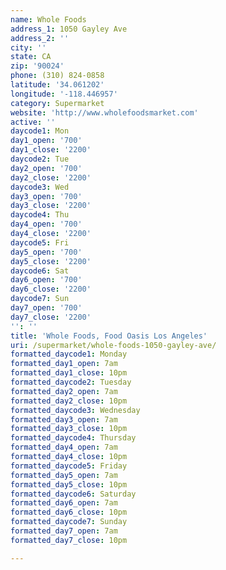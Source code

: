 ```yaml
---
name: Whole Foods
address_1: 1050 Gayley Ave
address_2: ''
city: ''
state: CA
zip: '90024'
phone: (310) 824-0858
latitude: '34.061202'
longitude: '-118.446957'
category: Supermarket
website: 'http://www.wholefoodsmarket.com'
active: ''
daycode1: Mon
day1_open: '700'
day1_close: '2200'
daycode2: Tue
day2_open: '700'
day2_close: '2200'
daycode3: Wed
day3_open: '700'
day3_close: '2200'
daycode4: Thu
day4_open: '700'
day4_close: '2200'
daycode5: Fri
day5_open: '700'
day5_close: '2200'
daycode6: Sat
day6_open: '700'
day6_close: '2200'
daycode7: Sun
day7_open: '700'
day7_close: '2200'
'': ''
title: 'Whole Foods, Food Oasis Los Angeles'
uri: /supermarket/whole-foods-1050-gayley-ave/
formatted_daycode1: Monday
formatted_day1_open: 7am
formatted_day1_close: 10pm
formatted_daycode2: Tuesday
formatted_day2_open: 7am
formatted_day2_close: 10pm
formatted_daycode3: Wednesday
formatted_day3_open: 7am
formatted_day3_close: 10pm
formatted_daycode4: Thursday
formatted_day4_open: 7am
formatted_day4_close: 10pm
formatted_daycode5: Friday
formatted_day5_open: 7am
formatted_day5_close: 10pm
formatted_daycode6: Saturday
formatted_day6_open: 7am
formatted_day6_close: 10pm
formatted_daycode7: Sunday
formatted_day7_open: 7am
formatted_day7_close: 10pm

---
```

